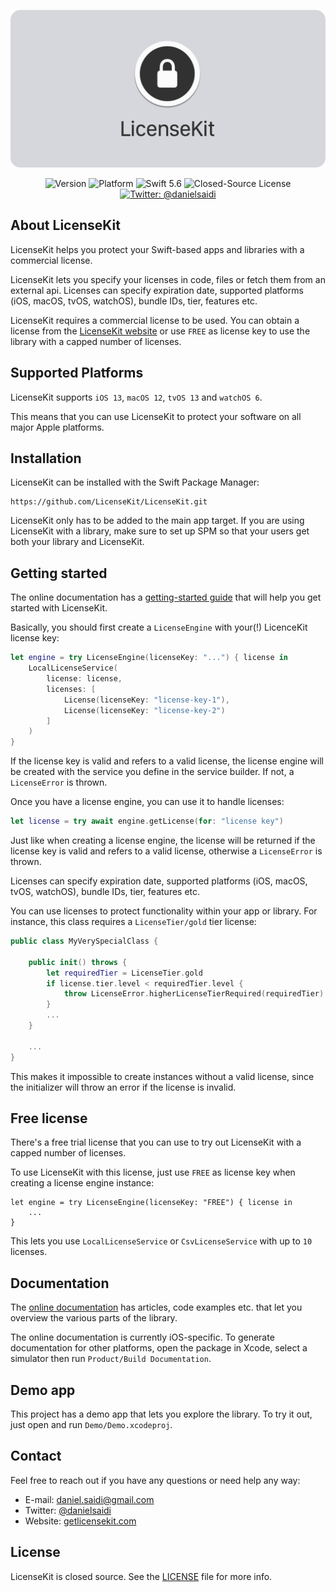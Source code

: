 <p align="center">
    <img src ="Resources/Logo.png" width=600 />
</p>

<p align="center">
    <img src="https://img.shields.io/github/v/release/LicenseKit/LicenseKit?color=%2300550&sort=semver" alt="Version" />
    <img src="https://img.shields.io/cocoapods/p/LicenseKit.svg?style=flat" alt="Platform" />
    <img src="https://img.shields.io/badge/Swift-5.6-orange.svg" alt="Swift 5.6" />
    <img src="https://img.shields.io/github/license/KeyboardKit/KeyboardKit" alt="Closed-Source License" />
    <a href="https://twitter.com/danielsaidi">
        <img src="https://img.shields.io/badge/contact-@danielsaidi-blue.svg?style=flat" alt="Twitter: @danielsaidi" />
    </a>
</p>


## About LicenseKit

LicenseKit helps you protect your Swift-based apps and libraries with a commercial license.

LicenseKit lets you specify your licenses in code, files or fetch them from an external api. Licenses can specify expiration date, supported platforms (iOS, macOS, tvOS, watchOS), bundle IDs, tier, features etc.

LicenseKit requires a commercial license to be used. You can obtain a license from the [LicenseKit website][Website] or use `FREE` as license key to use the library with a capped number of licenses. 



## Supported Platforms

LicenseKit supports `iOS 13`, `macOS 12`, `tvOS 13` and `watchOS 6`.

This means that you can use LicenseKit to protect your software on all major Apple platforms.



## Installation

LicenseKit can be installed with the Swift Package Manager:

```
https://github.com/LicenseKit/LicenseKit.git
```

LicenseKit only has to be added to the main app target. If you are using LicenseKit with a library, make sure to set up SPM so that your users get both your library and LicenseKit.



## Getting started

The online documentation has a [getting-started guide][Getting-Started] that will help you get started with LicenseKit.

Basically, you should first create a `LicenseEngine` with your(!) LicenceKit license key:

```swift
let engine = try LicenseEngine(licenseKey: "...") { license in
    LocalLicenseService(
        license: license,
        licenses: [
            License(licenseKey: "license-key-1"),
            License(licenseKey: "license-key-2")
        ]
    )
}
```

If the license key is valid and refers to a valid license, the license engine will be created with the service you define in the service builder. If not, a ``LicenseError`` is thrown.

Once you have a license engine, you can use it to handle licenses:

```swift
let license = try await engine.getLicense(for: "license key")
```

Just like when creating a license engine, the license will be returned if the license key is valid and refers to a valid license, otherwise a ``LicenseError`` is thrown. 

Licenses can specify expiration date, supported platforms (iOS, macOS, tvOS, watchOS), bundle IDs, tier, features etc. 

You can use licenses to protect functionality within your app or library. For instance, this class requires a ``LicenseTier/gold`` tier license:

```swift
public class MyVerySpecialClass {

    public init() throws {
        let requiredTier = LicenseTier.gold
        if license.tier.level < requiredTier.level {
            throw LicenseError.higherLicenseTierRequired(requiredTier)
        }
        ...
    }

    ...
}
```

This makes it impossible to create instances without a valid license, since the initializer will throw an error if the license is invalid.



## Free license

There's a free trial license that you can use to try out LicenseKit with a capped number of licenses.

To use LicenseKit with this license, just use `FREE` as license key when creating a license engine instance:

```
let engine = try LicenseEngine(licenseKey: "FREE") { license in
    ...
}
```

This lets you use `LocalLicenseService` or `CsvLicenseService` with up to `10` licenses.  



## Documentation

The [online documentation][Documentation] has articles, code examples etc. that let you overview the various parts of the library.

The online documentation is currently iOS-specific. To generate documentation for other platforms, open the package in Xcode, select a simulator then run `Product/Build Documentation`.



## Demo app

This project has a demo app that lets you explore the library. To try it out, just open and run `Demo/Demo.xcodeproj`.



## Contact

Feel free to reach out if you have any questions or need help any way:

* E-mail: [daniel.saidi@gmail.com][Email]
* Twitter: [@danielsaidi][Twitter]
* Website: [getlicensekit.com][Website]



## License

LicenseKit is closed source. See the [LICENSE][License] file for more info.



[Email]: mailto:daniel.saidi@gmail.com
[Twitter]: http://www.twitter.com/danielsaidi
[Website]: https://getlicensekit.com
[Licenses]: https://getlicensekit.com/licenses

[Documentation]: https://licensekit.github.io/LicenseKit/documentation/licensekit/
[Getting-Started]: https://licensekit.github.io/LicenseKit/documentation/licensekit/getting-started
[License]: https://github.com/LicenseKit/LicenseKit/blob/main/LICENSE
